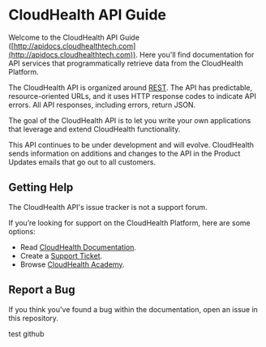 # CloudHealth API Guide
Welcome to the CloudHealth API Guide ([http://apidocs.cloudhealthtech.com](http://apidocs.cloudhealthtech.com)). Here you'll find documentation for API services that programmatically retrieve data from the CloudHealth Platform.

The CloudHealth API is organized around [REST](http://en.wikipedia.org/wiki/Representational_State_Transfer). The API has predictable, resource-oriented URLs, and it uses HTTP response codes to indicate API errors. All API responses, including errors, return JSON.

The goal of the CloudHealth API is to let you write your own applications that leverage and extend CloudHealth functionality.

This API continues to be under development and will evolve. CloudHealth sends information on additions and changes to the API in the Product Updates emails that go out to all customers.

## Getting Help
The CloudHealth API's issue tracker is not a support forum.

If you’re looking for support on the CloudHealth Platform, here are some options:
* Read [CloudHealth Documentation](https://help.cloudhealthtech.com).
* Create a [Support Ticket](https://support.cloudhealthtech.com/).
* Browse [CloudHealth Academy](https://apps.cloudhealthtech.com/docebo/sso_login).

## Report a Bug
If you think you’ve found a bug within the documentation, open an issue in this repository.

test github 
